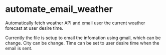 # automate_email_weather
Automatically fetch weather API and email user the current weather forecast at user desire time.

Currently the file is setup to email the infomation using gmail, which can be change.
City can be change.
Time can be set to user desire time when the email is sent.
